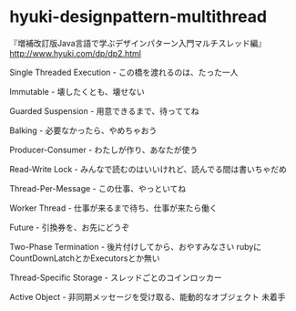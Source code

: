 hyuki-designpattern-multithread
===============================
『増補改訂版Java言語で学ぶデザインパターン入門マルチスレッド編』 http://www.hyuki.com/dp/dp2.html

Single Threaded Execution - この橋を渡れるのは、たった一人

Immutable - 壊したくとも、壊せない

Guarded Suspension - 用意できるまで、待っててね

Balking - 必要なかったら、やめちゃおう

Producer-Consumer - わたしが作り、あなたが使う

Read-Write Lock - みんなで読むのはいいけれど、読んでる間は書いちゃだめ

Thread-Per-Message - この仕事、やっといてね

Worker Thread - 仕事が来るまで待ち、仕事が来たら働く

Future - 引換券を、お先にどうぞ

Two-Phase Termination - 後片付けしてから、おやすみなさい rubyにCountDownLatchとかExecutorsとか無い

Thread-Specific Storage - スレッドごとのコインロッカー

Active Object - 非同期メッセージを受け取る、能動的なオブジェクト 未着手
